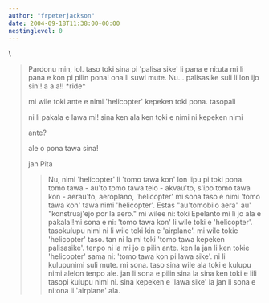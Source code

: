 ```yaml
---
author: "frpeterjackson"
date: 2004-09-18T11:38:00+00:00
nestinglevel: 0
---
```

\
> Pardonu min, lol. taso toki sina pi 'palisa sike' li pana e ni:uta
> mi li pana e kon pi pilin pona! ona li suwi mute. Nu... palisasike
> suli li lon ijo sin!! a a a!! \*ride\*
>> 
> mi wile toki ante e nimi 'helicopter' kepeken toki pona. tasopali
> 
> ni li pakala e lawa mi! sina ken ala ken toki e nimi ni kepeken
> nimi
> 
> ante?
> 
>> 
> ale o pona tawa sina!
> 
>> 
> jan Pita
>> Nu, nimi 'helicopter' li 'tomo tawa kon' lon lipu pi toki pona.
>> tomo tawa - au'to
> tomo tawa telo - akvau'to, s'ipo
> tomo tawa kon - aerau'to, aeroplano, 'helicopter'
>> mi sona taso e nimi 'tomo tawa kon' tawa nimi 'helicopter'.
> Estas "au'tomobilo aera" au' "konstruaj'ejo por la aero." mi wilee
> ni: toki Epelanto mi li jo ala e pakala!!mi sona e ni: 'tomo tawa kon' li wile toki e 'helicopter'. tasokulupu nimi ni li wile toki kin e 'airplane'. mi wile tokie 'helicopter' taso. tan ni la mi toki 'tomo tawa kepeken palisasike'. tenpo ni la mi jo e pilin ante. ken la jan li ken tokie 'helicopter' sama ni: 'tomo tawa kon pi lawa sike'. ni li kulupunimi suli mute. mi sona. taso sina wile ala toki e kulupu nimi alelon tenpo ale. jan li sona e pilin sina la sina ken toki e lili tasopi kulupu nimi ni. sina kepeken e 'lawa sike' la jan li sona e ni:ona li 'airplane' ala.